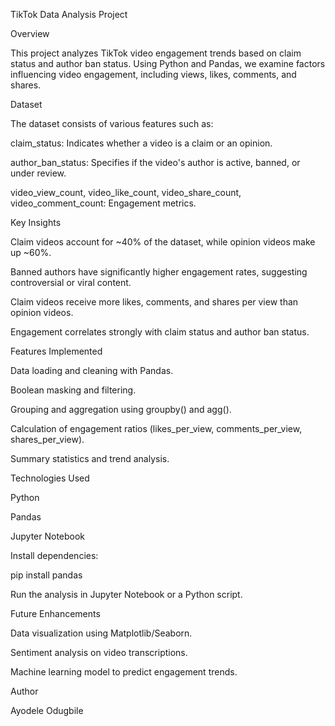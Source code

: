 TikTok Data Analysis Project

Overview

This project analyzes TikTok video engagement trends based on claim status and author ban status. Using Python and Pandas, we examine factors influencing video engagement, including views, likes, comments, and shares.

Dataset

The dataset consists of various features such as:

claim_status: Indicates whether a video is a claim or an opinion.

author_ban_status: Specifies if the video's author is active, banned, or under review.

video_view_count, video_like_count, video_share_count, video_comment_count: Engagement metrics.

Key Insights

Claim videos account for ~40% of the dataset, while opinion videos make up ~60%.

Banned authors have significantly higher engagement rates, suggesting controversial or viral content.

Claim videos receive more likes, comments, and shares per view than opinion videos.

Engagement correlates strongly with claim status and author ban status.

Features Implemented

Data loading and cleaning with Pandas.

Boolean masking and filtering.

Grouping and aggregation using groupby() and agg().

Calculation of engagement ratios (likes_per_view, comments_per_view, shares_per_view).

Summary statistics and trend analysis.

Technologies Used

Python

Pandas

Jupyter Notebook


Install dependencies:

pip install pandas

Run the analysis in Jupyter Notebook or a Python script.

Future Enhancements

Data visualization using Matplotlib/Seaborn.

Sentiment analysis on video transcriptions.

Machine learning model to predict engagement trends.

Author

Ayodele Odugbile
